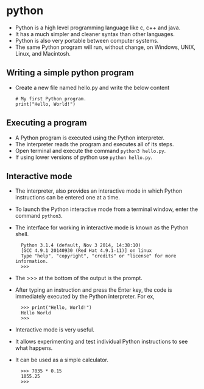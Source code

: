 # python

- Python is a high level programming language like c, c++ and java.
- It has a much simpler and cleaner syntax than other languages.
- Python is also very portable between computer systems.
- The same Python program will run, without change, on Windows, UNIX, Linux, and Macintosh.

## Writing a simple python program

- Create a new file named hello.py and write the below content

    ```
    # My first Python program. 
    print("Hello, World!")
    ```
  
## Executing a program

- A Python program is executed using the Python interpreter.
- The interpreter reads the program and executes all of its steps.
- Open terminal and execute the command `python3 hello.py`.
- If using lower versions of python use `python hello.py`.

## Interactive mode

- The interpreter, also provides an interactive mode in which Python instructions can be entered one at a time.
- To launch the Python interactive mode from a terminal window, enter the command `python3`.
- The interface for working in interactive mode is known as the Python shell.

        Python 3.1.4 (default, Nov 3 2014, 14:38:10)
        [GCC 4.9.1 20140930 (Red Hat 4.9.1-11)] on linux
        Type "help", "copyright", "credits" or "license" for more information. 
        >>>

- The >>> at the bottom of the output is the prompt.
- After typing an instruction and press the Enter key, the code is immediately executed by the Python interpreter. For ex,

        >>> print("Hello, World!") 
        Hello World
        >>>

- Interactive mode is very useful.
- It allows experimenting and test individual Python instructions to see what happens.
- It can be used as a simple calculator.

        >>> 7035 * 0.15 
        1055.25
        >>>

